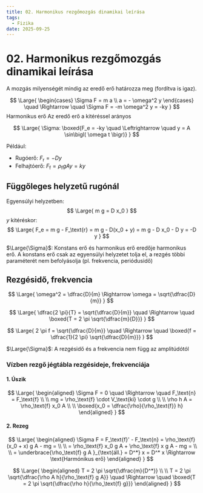 ```yaml
---
title: 02. Harmonikus rezgőmozgás dinamikai leírása
tags:
  - Fizika
date: 2025-09-25
---
```


# 02. Harmonikus rezgőmozgás dinamikai leírása

A mozgás milyenségét mindig az eredő erő határozza meg (fordítva is igaz).

$$
\Large{
\begin{cases}
\Sigma F = m a \\
a = - \omega^2 y
\end{cases}
\quad \Rightarrow \quad
\Sigma F = -m \omega^2 y = -ky
}
$$
Harmonikus erő
Az eredő erő a kitéréssel arányos

$$
\Large{
\Sigma: \boxed{F_e = -ky \quad \Leftrightarrow \quad y = A \sin\bigl( \omega t \bigr)}
}
$$

Például:
- Rugóerő: $F_\text{r} = -D y$
- Felhajtóerő: $F_\text{f} = \rho_\text{f} g A y = k y$

## Függőleges helyzetű rugónál

Egyensúlyi helyzetben:
$$
\Large{
m g = D x_0
}
$$
$y$ kitéréskor:
$$
\Large{
F_e = m g - F_\text{r} = m g - D(x_0 + y) = m g - D x_0 - D y = -D y
}
$$

$\Large{\Sigma}$: Konstans erő és harmonikus erő eredője harmonikus erő. A konstans erő csak az egyensúlyi helyzetet tolja el, a rezgés többi paraméterét nem befolyásolja (pl. frekvencia, periódusidő)

## Rezgésidő, frekvencia

$$
\Large{
\omega^2 = \dfrac{D}{m} \Rightarrow \omega = \sqrt{\dfrac{D}{m}}
}
$$

$$
\Large{
\dfrac{2 \pi}{T} = \sqrt{\dfrac{D}{m}} \quad \Rightarrow \quad \boxed{T = 2 \pi \sqrt{\dfrac{m}{D}}}
}
$$

$$
\Large{
2 \pi f = \sqrt{\dfrac{D}{m}} \quad \Rightarrow \quad \boxed{f = \dfrac{1}{2 \pi} \sqrt{\dfrac{D}{m}}}
}
$$

$\Large{\Sigma}$: A rezgésidő és a frekvencia nem függ az amplitúdótól

### Vízben rezgő jégtábla rezgésideje, frekvenciája

#### 1. Úszik

$$
\Large{
\begin{aligned}
\Sigma F = 0 \quad \Rightarrow \quad F_\text{n} = F_\text{f} \\
\\
mg = \rho_\text{f} \cdot V_\text{ki} \cdot g \\
\\
\rho h A = \rho_\text{f} x_0 A \\
\\
\boxed{x_0 = \dfrac{\rho}{\rho_\text{f}} h}
\end{aligned}
}
$$

#### 2. Rezeg

$$
\Large{
\begin{aligned}
\Sigma F = F_\text{f}' - F_\text{n} = \rho_\text{f} (x_0 + x) g A - mg = \\
\\
= \rho_\text{f} x_0 g A + \rho_\text{f} x g A - mg = \\
\\
= \underbrace{\rho_\text{f} g A }_{\text{áll.} = D^*} x = D^* x \Rightarrow \text{Harmónikus erő}
\end{aligned}
}
$$

$$
\Large{
\begin{aligned}
T = 2 \pi \sqrt{\dfrac{m}{D^*}} \\
\\
T = 2 \pi \sqrt{\dfrac{\rho A h}{\rho_\text{f} g A}} \quad \Rightarrow \quad \boxed{T = 2 \pi \sqrt{\dfrac{\rho h}{\rho_\text{f} g}}}
\end{aligned}
}
$$